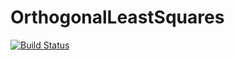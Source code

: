 # OrthogonalLeastSquares

[![Build Status](https://github.com/rryi/OrthogonalLeastSquares.jl/actions/workflows/CI.yml/badge.svg?branch=master)](https://github.com/rryi/OrthogonalLeastSquares.jl/actions/workflows/CI.yml?query=branch%3Amaster)
